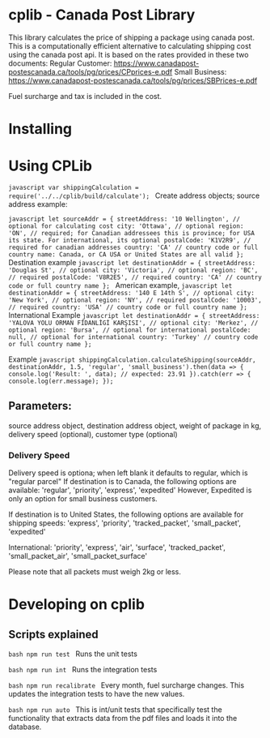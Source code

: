 # cplib - Canada Post Library
This library calculates the price of shipping a package using canada post. This is a computationally efficient alternative to calculating shipping cost using the canada post api. It is based on the rates provided in these two documents:
Regular Customer: https://www.canadapost-postescanada.ca/tools/pg/prices/CPprices-e.pdf
Small Business: https://www.canadapost-postescanada.ca/tools/pg/prices/SBPrices-e.pdf

Fuel surcharge and tax is included in the cost.

# Installing

# Using CPLib

`javascript
var shippingCalculation = require('../../cplib/build/calculate');
`
Create address objects; source address example:

`javascript
  let sourceAddr = {
    streetAddress: '10 Wellington', // optional for calculating cost
    city: 'Ottawa', // optional
    region: 'ON', // required; for Canadian addressees this is province; for USA its state. For international, its optional
    postalCode: 'K1V2R9', // required for canadian addresses
    country: 'CA' // country code or full country name: Canada, or CA USA or United States are all valid
  };
`
Destination example
`javascript
  let destinationAddr = {
    streetAddress: 'Douglas St', // optional
    city: 'Victoria', // optional
    region: 'BC', // required
    postalCode: 'V8R2E5', // required
    country: 'CA' // country code or full country name
  };
`
American example,
`javascript
  let destinationAddr = {
    streetAddress: '140 E 14th S', // optional
    city: 'New York', // optional
    region: 'NY', // required
    postalCode: '10003', // required
    country: 'USA' // country code or full country name
  };
`
International Example
`javascript
  let destinationAddr = {
    streetAddress: 'YALOVA YOLU ORMAN FİDANLİGİ KARŞISI', // optional
    city: 'Merkez', // optional
    region: 'Bursa', // optional for international
    postalCode: null, // optional for international
    country: 'Turkey' // country code or full country name
  };
`

Example
`javascript
  shippingCalculation.calculateShipping(sourceAddr, destinationAddr, 1.5, 'regular', 'small_business').then(data => {
    console.log('Result: ', data);
    // expected: 23.91
  }).catch(err => {
    console.log(err.message);
  });
`
## Parameters: 
source address object, destination address object, weight of package in kg, delivery speed (optional), customer type (optional) 

### Delivery Speed
Delivery speed is optiona; when left blank it defaults to regular, which is "regular parcel"
If destination is to Canada, the following options are available:
'regular', 'priority', 'express', 'expedited'
However,
Expedited is only an option for small business customers.

If destination is to United States, the following options are available for shipping speeds:
'express', 'priority', 'tracked_packet', 'small_packet', 'expedited'

International:
'priority', 'express', 'air', 'surface', 'tracked_packet', 'small_packet_air', 'small_packet_surface'

Please note that all packets must weigh 2kg or less.

# Developing on cplib
## Scripts explained

`bash
npm run test
`
Runs the unit tests

`bash
npm run int
`
Runs the integration tests

`bash
npm run recalibrate
`
Every month, fuel surcharge changes. This updates the integration tests to have the new values. 

`bash
npm run auto
`
This is int/unit tests that specifically test the functionality that extracts data from the pdf files and loads it into the database.